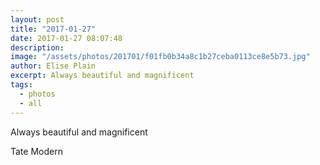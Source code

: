 ```yaml
---
layout: post
title: "2017-01-27"
date: 2017-01-27 08:07:48
description: 
image: "/assets/photos/201701/f01fb0b34a8c1b27ceba0113ce8e5b73.jpg"
author: Elise Plain
excerpt: Always beautiful and magnificent
tags: 
  - photos
  - all
---
```


Always beautiful and magnificent
<p></p>
Tate Modern